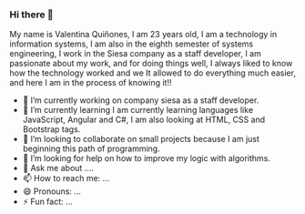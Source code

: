 ### Hi there 👋


My name is Valentina Quiñones, I am 23 years old, I am a technology in information systems, I am also in the eighth semester of systems engineering, I work in the Siesa company as a staff developer, I am passionate about my work, and for doing things well, I always liked to know how the technology worked and we It allowed to do everything much easier, and here I am in the process of knowing it!!

- 🔭 I’m currently working on company siesa as a staff developer.
- 🌱 I’m currently learning I am currently learning languages like JavaScript, Angular and C#, I am also looking at HTML, CSS and Bootstrap tags.
- 👯 I’m looking to collaborate on small projects because I am just beginning this path of programming.
- 🤔 I’m looking for help on how to improve my logic with algorithms.
- 💬 Ask me about ....
- 📫 How to reach me: ...
- 😄 Pronouns: ...
- ⚡ Fun fact: ...

